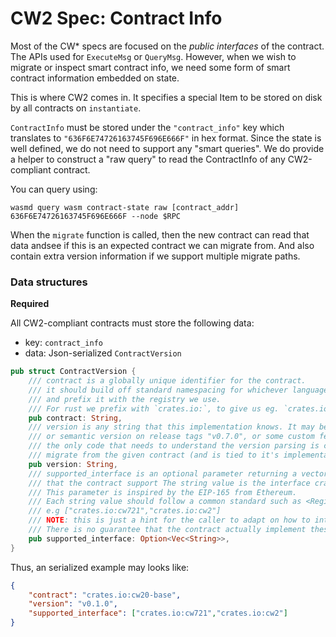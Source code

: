 # CW2 Spec: Contract Info

Most of the CW* specs are focused on the *public interfaces*
of the contract. The APIs used for `ExecuteMsg` or `QueryMsg`.
However, when we wish to migrate or inspect smart contract info,
we need some form of smart contract information embedded on state.

This is where CW2 comes in. It specifies a special Item to
be stored on disk by all contracts on `instantiate`. 

`ContractInfo` must be stored under the `"contract_info"` key which translates 
to `"636F6E74726163745F696E666F"` in hex format.
Since the state is well defined, we do not need to support any "smart queries".
We do provide a helper to construct a "raw query" to read the ContractInfo
of any CW2-compliant contract.

You can query using:
```shell
wasmd query wasm contract-state raw [contract_addr] 636F6E74726163745F696E666F --node $RPC
```

When the `migrate` function is called, then the new contract
can read that data andsee if this is an expected contract we can 
migrate from. And also contain extra version information if we 
support multiple migrate paths.

### Data structures

**Required**

All CW2-compliant contracts must store the following data:

* key: `contract_info`
* data: Json-serialized `ContractVersion`

```rust
pub struct ContractVersion {
    /// contract is a globally unique identifier for the contract.
    /// it should build off standard namespacing for whichever language it is in,
    /// and prefix it with the registry we use.
    /// For rust we prefix with `crates.io:`, to give us eg. `crates.io:cw20-base`
    pub contract: String,
    /// version is any string that this implementation knows. It may be simple counter "1", "2".
    /// or semantic version on release tags "v0.7.0", or some custom feature flag list.
    /// the only code that needs to understand the version parsing is code that knows how to
    /// migrate from the given contract (and is tied to it's implementation somehow)
    pub version: String,
    /// supported_interface is an optional parameter returning a vector of string represents interfaces
    /// that the contract support The string value is the interface crate names in Rust crate Registry.
    /// This parameter is inspired by the EIP-165 from Ethereum.
    /// Each string value should follow a common standard such as <Registry Domain>:<Crate Name>
    /// e.g ["crates.io:cw721","crates.io:cw2"]
    /// NOTE: this is just a hint for the caller to adapt on how to interact with this contract.
    /// There is no guarantee that the contract actually implement these interfaces.
    pub supported_interface: Option<Vec<String>>,
}
```

Thus, an serialized example may looks like:

```json
{
    "contract": "crates.io:cw20-base",
    "version": "v0.1.0",
    "supported_interface": ["crates.io:cw721","crates.io:cw2"]
}
```
